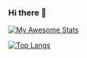 ### Hi there 👋

[![My Awesome Stats](https://awesome-github-stats.azurewebsites.net/user-stats/ismailazdad?cardType=level&preferLogin=false)](https://git.io/awesome-stats-card)

[![Top Langs](https://github-readme-stats.vercel.app/api/top-langs/?username=ismailazdad&langs_count=10&layout=compact&hide_progress=true&disable_animation=true)](https://github.com/ismailazdad/github-readme-stats)

<!-- - [Linus Torvalds](https://github.com/ismailazdad)

    [![Contribution Stats](https://github-contribution-stats.vercel.app/api/?username=ismailazdad)](https://github.com/ismailazdad/github-contribution-stats/)-->


<!--
**ismailazdad/ismailazdad** is a ✨ _special_ ✨ repository because its `README.md` (this file) appears on your GitHub profile.

Here are some ideas to get you started:

- 🔭 I’m currently working on ...
- 🌱 I’m currently learning ...
- 👯 I’m looking to collaborate on ...
- 🤔 I’m looking for help with ...
- 💬 Ask me about ...
- 📫 How to reach me: ...
- 😄 Pronouns: ...
- ⚡ Fun fact: ...
-->
